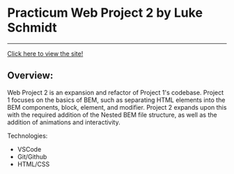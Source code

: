 # Practicum Web Project 2 by Luke Schmidt

---

<a href="https://israphial.github.io/web_project_1/">Click here to view the site!</a>

## Overview:

Web Project 2 is an expansion and refactor of Project 1's codebase. Project 1 focuses on the basics of BEM, such as separating HTML elements into the BEM components, block, element, and modifier. Project 2 expands upon this with the required addition of the Nested BEM file structure, as well as the addition of animations and interactivity.

Technologies:

- VSCode
- Git/Github
- HTML/CSS
